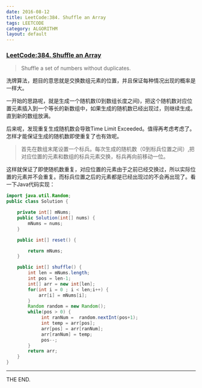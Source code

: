 ```yaml
---
date: 2016-08-12
title: LeetCode:384. Shuffle an Array
tags: LEETCODE
category: ALGORITHM
layout: default
---
```


### [LeetCode:384. Shuffle an Array](https://leetcode.com/problems/shuffle-an-array/)

> Shuffle a set of numbers without duplicates.

<!--more-->

洗牌算法，题目的意思就是交换数组元素的位置，并且保证每种情况出现的概率是一样大。

一开始的思路呢，就是生成一个随机数(0到数组长度之间)，把这个随机数对应位置元素插入到一个等长的新数组中，如果生成的随机数已经出现过，则继续生成。直到新的数组放满。

后来呢，发现重复生成随机数会导致Time Limit Exceeded。值得再考虑考虑了。怎样才能保证生成的随机数即使重复了也有效呢。

> 首先在数组末尾设置一个标兵。每次生成的随机数（0到标兵位置之间）,把对应位置的元素和数组的标兵元素交换，标兵再向前移动一位。

这样就保证了即使随机数重复，对应位置的元素由于之前已经交换过，所以实际位置的元素并不会重复。而标兵位置之后的元素都是已经出现过的不会再出现了。看一下Java代码实现：

```java
import java.util.Random;
public class Solution {

    private int[] mNums;
    public Solution(int[] nums) {
        mNums = nums;
    }

    public int[] reset() {

        return mNums;
    }

    public int[] shuffle() {
        int len = mNums.length;
        int pos = len-1;
        int[] arr = new int[len];
        for(int i = 0 ; i < len;i++) {
            arr[i] = mNums[i];
        }
        Random random = new Random();
        while(pos > 0) {
             int ranNum =  random.nextInt(pos+1);
             int temp = arr[pos];
             arr[pos] = arr[ranNum];
             arr[ranNum] = temp;
             pos--;
        }
        return arr;
    }
}

```
- - -
THE END.
